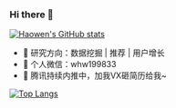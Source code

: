 ### Hi there 👋
[![Haowen's GitHub stats](https://github-readme-stats.vercel.app/api?username=acse-hw20)](https://github.com/acse-hw20/github-readme-stats)

<!-- - 🍎 知乎：**[whw199833](https://www.zhihu.com/people/whw199833)** -->
- 🍇 研究方向：数据挖掘 | 推荐 | 用户增长
- 🍊 个人微信：whw199833
- 🍑 腾讯持续内推中，加我VX砸简历给我~

[![Top Langs](https://github-readme-stats.vercel.app/api/top-langs/?username=acse-hw20&langs_count=8)](https://github.com/acse-hw20/github-readme-stats)

<!--
**acse-hw20/acse-hw20** is a ✨ _special_ ✨ repository because its `README.md` (this file) appears on your GitHub profile.

Here are some ideas to get you started:

- 🔭 I’m currently working on ...
- 🌱 I’m currently learning ...
- 👯 I’m looking to collaborate on ...
- 🤔 I’m looking for help with ...
- 💬 Ask me about ...
- 📫 How to reach me: ...
- 😄 Pronouns: ...
- ⚡ Fun fact: ...
-->
